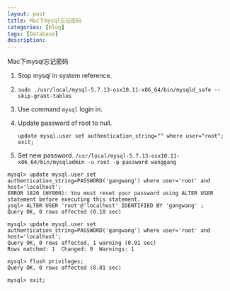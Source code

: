 ```yaml
---
layout: post
title: Mac下mysql忘记密码
categories: [blog]
tags: [Database]
description: 
---
```


Mac下mysql忘记密码

1. Stop mysql in system reference.

2. `sudo ./usr/local/mysql-5.7.13-osx10.11-x86_64/bin/mysqld_safe --skip-grant-tables`

3. Use command `mysql` login in.

4. Update password of root to null.

   ```
   update mysql.user set authentication_string="" where user="root";
   exit;
   ```
5. Set new password.
`/usr/local/mysql-5.7.13-osx10.11-x86_64/bin/mysqladmin -u root -p password wanggang`


```
mysql> update mysql.user set authentication_string=PASSWORD('gangwang') where user='root' and host='localhost';
ERROR 1820 (HY000): You must reset your password using ALTER USER statement before executing this statement.
ysql> ALTER USER 'root'@'localhost' IDENTIFIED BY 'gangwang' ;
Query OK, 0 rows affected (0.10 sec)

mysql> update mysql.user set authentication_string=PASSWORD('gangwang') where user='root' and host='localhost';
Query OK, 0 rows affected, 1 warning (0.01 sec)
Rows matched: 1  Changed: 0  Warnings: 1

mysql> flush privileges;
Query OK, 0 rows affected (0.01 sec)

mysql> exit;
```

